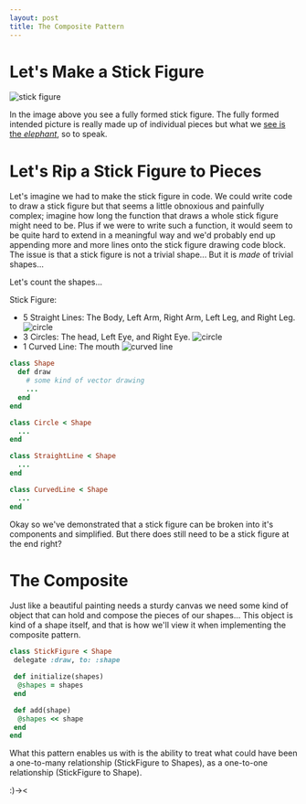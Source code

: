 ```yaml
---
layout: post
title: The Composite Pattern
---
```


# Let's Make a Stick Figure

<img src="http://images.all-free-download.com/images/graphiclarge/stick_figure_clip_art_23608.jpg" alt="stick figure">

In the image above you see a fully formed stick figure.  The fully formed intended picture is really made up of individual pieces but what we [see is the _elephant_](https://en.wikipedia.org/wiki/Seeing_the_elephant), so to speak.

# Let's Rip a Stick Figure to Pieces

Let's imagine we had to make the stick figure in code.  We could write code to draw a stick figure but that seems a little obnoxious and painfully complex; imagine how long the function that draws a whole stick figure might need to be. Plus if we were to write such a function, it would seem to be quite hard to extend in a meaningful way and we'd probably end up appending more and more lines onto the stick figure drawing code block. The issue is that a stick figure is not a trivial shape... But it is _made_ of trivial shapes...

Let's count the shapes...

Stick Figure:
- 5 Straight Lines: The Body, Left Arm, Right Arm, Left Leg, and Right Leg. <img src="http://freevector.co/wp-content/uploads/2013/10/59549-minus-horizontal-straight-line.png" alt="circle">
- 3 Circles: The head, Left Eye, and Right Eye. <img src="https://upload.wikimedia.org/wikipedia/commons/thumb/a/a0/Circle_-_black_simple.svg/1000px-Circle_-_black_simple.svg.png" alt="circle">
- 1 Curved Line: The mouth <img src="http://glyphwiki.org/glyph/left-half-circle@1.svg" alt="curved line">

```ruby
class Shape
  def draw
    # some kind of vector drawing
    ...
  end
end

class Circle < Shape
  ...
end

class StraightLine < Shape
  ...
end

class CurvedLine < Shape
  ...
end

```

Okay so we've demonstrated that a stick figure can be broken into it's components and simplified.  But there does still need to be a stick figure at the end right?

# The Composite

Just like a beautiful painting needs a sturdy canvas we need some kind of object that can hold and compose the pieces of our shapes... This object is kind of a shape itself, and that is how we'll view it when implementing the composite pattern.

```ruby
class StickFigure < Shape
 delegate :draw, to: :shape

 def initialize(shapes)
  @shapes = shapes
 end

 def add(shape)
  @shapes << shape
 end
end

```

What this pattern enables us with is the ability to treat what could have been a one-to-many relationship (StickFigure to Shapes), as a one-to-one relationship (StickFigure to Shape).

:)-><


